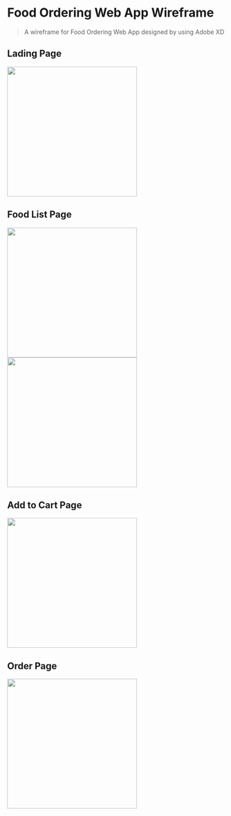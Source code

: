 # Food Ordering Web App Wireframe
> A wireframe for Food Ordering Web App designed by using Adobe XD

## Lading Page
<img src="https://github.com/jacksonCV1114/DiningWireframe/blob/master/iPhone%2014%20Pro%20Max%20%E2%80%93%201%402x.png" width="300"/>

## Food List Page
<img src="https://github.com/jacksonCV1114/DiningWireframe/blob/master/iPhone%2014%20Pro%20Max%20%E2%80%93%202%402x.png" width="300"/>

<img src="https://github.com/jacksonCV1114/DiningWireframe/blob/master/iPhone%2014%20Pro%20Max%20%E2%80%93%203%402x.png" width="300"/>


## Add to Cart Page
<img src="https://github.com/jacksonCV1114/DiningWireframe/blob/master/iPhone%2014%20Pro%20Max%20%E2%80%93%204%402x.png" width="300"/>

## Order Page
<img src="https://github.com/jacksonCV1114/DiningWireframe/blob/master/iPhone%2014%20Pro%20Max%20%E2%80%93%206%402x.png" width="300"/>
